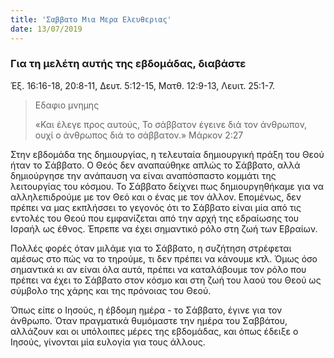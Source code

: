 ```yaml
---
title: 'Σαββατο Μια Μερα Ελευθεριας'
date: 13/07/2019
---
```


### Για τη μελέτη αυτής της εβδομάδας, διαβάστε
Έξ. 16:16-18, 20:8-11, Δευτ. 5:12-15, Ματθ. 12:9-13, Λευιτ. 25:1-7. 

> <p>Εδαφιο μνημης</p>
> «Και έλεγε προς αυτούς, Το σάββατον έγεινε διά τον άνθρωπον, ουχί ο άνθρωπος διά το σάββατον.» Μάρκον 2:27 

Στην εβδομάδα της δημιουργίας, η τελευταία δημιουργική πράξη του Θεού ήταν το Σάββατο. Ο Θεός δεν αναπαύθηκε απλώς το Σάββατο, αλλά δημιούργησε την ανάπαυση να είναι αναπόσπαστο κομμάτι της λειτουργίας του κόσμου. Το Σάββατο δείχνει πως δημιουργηθήκαμε για να αλληλεπιδρούμε με τον Θεό και ο ένας με τον άλλον. Επομένως, δεν πρέπει να μας εκπλήσσει το γεγονός ότι το Σάββατο είναι μία από τις εντολές του Θεού που εμφανίζεται από την αρχή της εδραίωσης του Ισραήλ ως έθνος. Έπρεπε να έχει σημαντικό ρόλο στη ζωή των Εβραίων. 

Πολλές φορές όταν μιλάμε για το Σάββατο, η συζήτηση στρέφεται αμέσως στο πώς να το τηρούμε, τι δεν πρέπει να κάνουμε κτλ. Όμως όσο σημαντικά κι αν είναι όλα αυτά, πρέπει να καταλάβουμε τον ρόλο που πρέπει να έχει το Σάββατο στον κόσμο και στη ζωή του λαού του Θεού ως σύμβολο της χάρης και της πρόνοιας του Θεού.

Όπως είπε ο Ιησούς, η έβδομη ημέρα - το Σάββατο, έγινε για τον άνθρωπο. Όταν πραγματικά θυμόμαστε την ημέρα του Σαββάτου, αλλάζουν και οι υπόλοιπες μέρες της εβδομάδας, και όπως έδειξε ο Ιησούς, γίνονται μία ευλογία για τους άλλους.